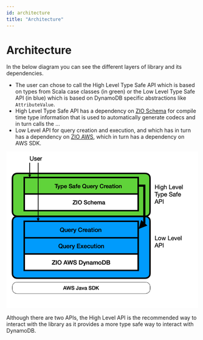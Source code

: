 ```yaml
---
id: architecture
title: "Architecture"
---
```


# Architecture

In the below diagram you can see the different layers of library and its dependencies.

- The user can chose to call the High Level Type Safe API which is based on types from Scala case classes (in green) or the Low Level Type Safe API (in blue) which is based on DynamoDB specific abstractions like `AttributeValue`. 
- High Level Type Safe API has a dependency on [ZIO Schema](https://zio.dev/zio-schema/) for compile time type information that is used to automatically generate codecs and in turn calls the ...
- Low Level API for query creation and execution, and which has in turn has a dependency on [ZIO AWS](https://zio.dev/zio-aws/), which in turn has a dependency on AWS SDK.   

![architecture diagram](architecture.png)

Although there are two APIs, the High Level API is the recommended way to interact with the library as it provides a more type safe way to interact with DynamoDB.
